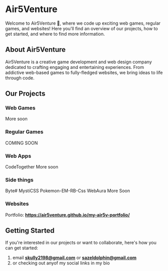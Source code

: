 # Air5Venture

Welcome to Air5Venture 👋, where we code up exciting web games, regular games, and websites! Here you'll find an overview of our projects, how to get started, and where to find more information.

## About Air5Venture
Air5Venture is a creative game development and web design company dedicated to crafting engaging and entertaining experiences. From addictive web-based games to fully-fledged websites, we bring ideas to life through code.

## Our Projects
### Web Games
More soon

### Regular Games
COMING SOON

### Web Apps
CodeTogether
More soon

### Side things
Byte#
MystiCSS
Pokemon-EM-RB-Css
WebAura
More Soon

### Websites
Portfolio: **https://air5venture.github.io/my-air5v-portfolio/**

## Getting Started
If you're interested in our projects or want to collaborate, here's how you can get started:

1. email **skully2198@gmail.com** or **sazeldolphin@gmail.com**
2. or checking out anyof my social links in my bio
